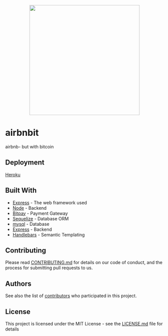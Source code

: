 <p align="center">
  <img src="/public/assets/images/" width="350"/>
</p>

# airbnbit
airbnb- but with bitcoin

## Deployment

 <a href="https://www.heroku.com/">Heroku</a> 

## Built With

* [Express](https://expressjs.com/) - The web framework used
* [Node](https://nodejs.org/en/) - Backend
* [Bitpay](https://rometools.github.io/rome/) - Payment Gateway
* [Sequelize](http://docs.sequelizejs.com/) - Database ORM
* [mysql](https://www.mysql.com/) - Database
* [Express](https://expressjs.com/) - Backend 
* [Handlebars](http://handlebarsjs.com/) - Semantic Templating 


## Contributing

Please read [CONTRIBUTING.md](https://gist.github.com/PurpleBooth/b24679402957c63ec426) for details on our code of conduct, and the process for submitting pull requests to us.


## Authors

See also the list of [contributors](https://github.com/Jordan-Gilliam/airbnbit/settings/collaboration) who participated in this project.

## License

This project is licensed under the MIT License - see the [LICENSE.md](LICENSE.md) file for details




